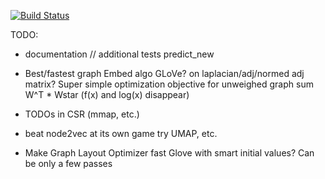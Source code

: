 [![Build Status](https://travis-ci.com/VHRanger/CSRGraph.svg?branch=master)](https://travis-ci.com/VHRanger/CSRGraph)


TODO:

- documentation // additional tests 
    predict_new 

- Best/fastest graph Embed algo 
     GLoVe? 
        on laplacian/adj/normed adj matrix? 
     Super simple optimization objective for unweighed graph 
         sum W^T * Wstar (f(x) and log(x) disappear) 

- TODOs in CSR (mmap, etc.) 

- beat node2vec at its own game 
    try UMAP, etc. 

- Make Graph Layout Optimizer 
    fast Glove with smart initial values? 
    Can be only a few passes 

